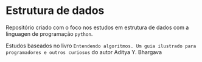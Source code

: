 # Estrutura de dados

Repositório criado com o foco nos estudos em estrutura de dados com a linguagen de programação `python`.

Estudos baseados no livro `Entendendo algoritmos. Um guia ilustrado para programadores e outros curiosos` do autor Aditya Y. Bhargava
